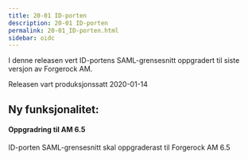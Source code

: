 ```yaml
---
title: 20-01 ID-porten
description: 20-01 ID-porten
permalink: 20-01_ID-porten.html
sidebar: oidc
---
```



 I denne releasen vert ID-portens SAML-grensesnitt oppgradert til siste versjon av Forgerock AM. 

Releasen vart produksjonssatt 2020-01-14

## Ny funksjonalitet:


#### Oppgradring til AM 6.5

 ID-porten SAML-grensesnitt skal oppgraderast til Forgerock AM 6.5 